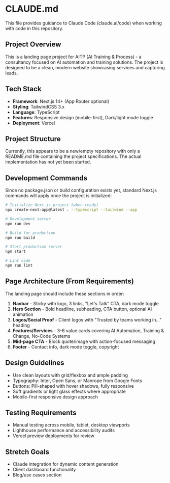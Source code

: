 # CLAUDE.md

This file provides guidance to Claude Code (claude.ai/code) when working with code in this repository.

## Project Overview

This is a landing page project for AITP (AI Training & Process) - a consultancy focused on AI automation and training solutions. The project is designed to be a clean, modern website showcasing services and capturing leads.

## Tech Stack

- **Framework**: Next.js 14+ (App Router optional)
- **Styling**: TailwindCSS 3.x
- **Language**: TypeScript
- **Features**: Responsive design (mobile-first), Dark/light mode toggle
- **Deployment**: Vercel

## Project Structure

Currently, this appears to be a new/empty repository with only a README.md file containing the project specifications. The actual implementation has not yet been started.

## Development Commands

Since no package.json or build configuration exists yet, standard Next.js commands will apply once the project is initialized:

```bash
# Initialize Next.js project (when ready)
npx create-next-app@latest . --typescript --tailwind --app

# Development server
npm run dev

# Build for production
npm run build

# Start production server
npm start

# Lint code
npm run lint
```

## Page Architecture (From Requirements)

The landing page should include these sections in order:
1. **Navbar** - Sticky with logo, 3 links, "Let's Talk" CTA, dark mode toggle
2. **Hero Section** - Bold headline, subheading, CTA button, optional AI animation
3. **Logos/Social Proof** - Client logos with "Trusted by teams working in..." heading
4. **Features/Services** - 3-6 value cards covering AI Automation, Training & Change, No-Code Systems
5. **Mid-page CTA** - Block quote/image with action-focused messaging
6. **Footer** - Contact info, dark mode toggle, copyright

## Design Guidelines

- Use clean layouts with grid/flexbox and ample padding
- Typography: Inter, Open Sans, or Manrope from Google Fonts
- Buttons: Pill-shaped with hover shadows, fully responsive
- Soft gradients or light glass effects where appropriate
- Mobile-first responsive design approach

## Testing Requirements

- Manual testing across mobile, tablet, desktop viewports
- Lighthouse performance and accessibility audits
- Vercel preview deployments for review

## Stretch Goals

- Claude integration for dynamic content generation
- Client dashboard functionality
- Blog/use cases section